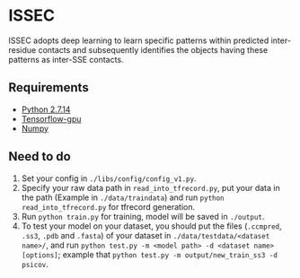 # ISSEC

ISSEC adopts deep learning to learn specific patterns within predicted inter-residue contacts and subsequently identifies the objects having these patterns as inter-SSE contacts.

## Requirements

- [Python 2.7.14](https://www.python.org/downloads/release/python-2714/)
- [Tensorflow-gpu](https://www.tensorflow.org/install/install_linux)
- [Numpy](https://github.com/numpy/numpy/blob/master/INSTALL.rst.txt)

## Need to do

1. Set your config in `./libs/config/config_v1.py`.
2. Specify your raw data path in `read_into_tfrecord.py`, put your data in the path (Example in `./data/traindata`) and run `python read_into_tfrecord.py` for tfrecord generation.
3. Run `python train.py` for training, model will be saved in `./output`.
4. To test your model on your dataset, you should put the files (`.ccmpred`, `.ss3`, `.pdb` and `.fasta`) of your dataset in `./data/testdata/<dataset name>/`, and run `python test.py -m <model path> -d <dataset name> [options]`; example that `python test.py -m output/new_train_ss3 -d psicov`.
